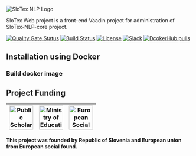 ![SloTex NLP Logo](https://slotex.si/images/slotex_logo_web.svg)

SloTex Web project is a front-end Vaadin project for administration of
SloTex-NLP-core project.

[![Quality Gate Status](https://sonarcloud.io/api/project_badges/measure?project=si.slotex.nlp%3Aslotex-nlp-web&metric=alert_status)](https://sonarcloud.io/dashboard?id=si.slotex.nlp%3Aslotex-nlp-web)
[![Build Status](https://travis-ci.com/MediusInc/slotex-nlp-web.svg?branch=master)](https://travis-ci.com/github/MediusInc/slotex-nlp-web)
[![License](https://img.shields.io/github/license/MediusINC/slotex-nlp-web)]( https://github.com/MediusInc/slotex-nlp-web/blob/master/LICENSE.md)
[![Slack](https://img.shields.io/badge/slack-@pkp2019-yellow.svg?logo=slack)](https://join.slack.com/t/pkp2019-slotex/shared_invite/enQtNzkwNTk5MDMyOTc2LTNhOTQ0MTU3ZDMzMDM2NDRhYTRlNWRkOWRmZTk0N2YzNmExNDliYTU1NGI4NWFjNjFhNTFkNTcyNzhlZGIzZmU)
[![DcokerHub pulls](https://img.shields.io/docker/pulls/pkpslotex/slotex-nlp-web.svg)](https://hub.docker.com/r/pkpslotex/slotex-nlp-web)

## Installation using Docker

### Build docker image

## Project Funding

|  <img alt="Public Scholarship, Development, Disability and Maintenence Fund of the Republic of Slovenia" src="https://slotex.si/images/logo-sklad.svg" height="65" /> |  <img alt="Ministry of Education, Science and Sport" src="https://slotex.si/images/logo-mizs.svg" height="65"/> |  <img alt="European Social Fund" src="https://slotex.si/images/logo-pkp.svg" height="65"/> |
| --- | --- | --- |

**This project was founded by Republic of Slovenia and European union from European social found.**

